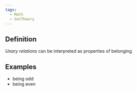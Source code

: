 ```yaml
---
tags:
  - Math
  - SetTheory
---
```

## Definition
*Unary relations* can be interpreted as properties of belonging
## Examples
- being odd
- being even